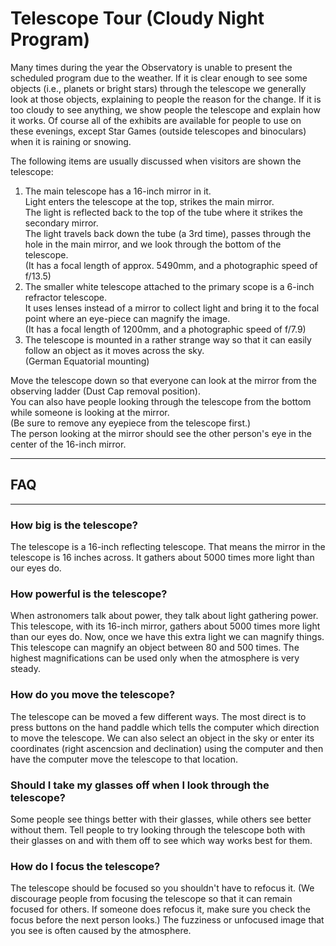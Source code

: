 # Telescope Tour (Cloudy Night Program)

Many times during the year the Observatory is unable to present the scheduled program due to the weather. If it is clear enough to see some objects (i.e., planets or bright stars) through the telescope we generally look at those objects, explaining to people the reason for the change. If it is too cloudy to see anything, we show people the telescope and explain how it works. Of course all of the exhibits are available for people to use on these evenings, except Star Games (outside telescopes and binoculars) when it is raining or snowing.

The following items are usually discussed when visitors are shown the telescope:

1. The main telescope has a 16-inch mirror in it.<br>
Light enters the telescope at the top, strikes the main mirror.<br>
The light is reflected back to the top of the tube where it strikes the secondary mirror.<br>
The light travels back down the tube (a 3rd time), passes through the hole in the main mirror, and we look through the bottom of the telescope.<br>
(It has a focal length of approx. 5490mm, and a photographic speed of f/13.5)
2. The smaller white telescope attached to the primary scope is a 6-inch refractor telescope.<br>
It uses lenses instead of a mirror to collect light and bring it to the focal point where an eye-piece can magnify the image.<br>
(It has a focal length of 1200mm, and a photographic speed of f/7.9)
3. The telescope is mounted in a rather strange way so that it can easily follow an object as it moves across the sky.<br>
(German Equatorial mounting)

Move the telescope down so that everyone can look at the mirror from the observing ladder (Dust Cap removal position).<br>
You can also have people looking through the telescope from the bottom while someone is looking at the mirror.<br>
(Be sure to remove any eyepiece from the telescope first.)<br>
The person looking at the mirror should see the other person's eye in the center of the 16-inch mirror.

---

## FAQ

---

### How big is the telescope?

The telescope is a 16-inch reflecting telescope. That means the mirror in the telescope is 16 inches across. It gathers about 5000 times more light than our eyes do.

### How powerful is the telescope?

When astronomers talk about power, they talk about light gathering power. This telescope, with its 16-inch mirror, gathers about 5000 times more light than our eyes do. Now, once we have this extra light we can magnify things. This telescope can magnify an object between 80 and 500 times. The highest magnifications can be used only when the atmosphere is very steady.

### How do you move the telescope?

The telescope can be moved a few different ways. The most direct is to press buttons on the hand paddle which tells the computer which direction to move the telescope. We can also select an object in the sky or enter its coordinates (right ascencsion and declination) using the computer and then have the computer move the telescope to that location.

### Should I take my glasses off when I look through the telescope?

Some people see things better with their glasses, while others see better without them. Tell people to try looking through the telescope both with their glasses on and with them off to see which way works best for them.

### How do I focus the telescope?

The telescope should be focused so you shouldn't have to refocus it. (We discourage people from focusing the telescope so that it can remain focused for others. If someone does refocus it, make sure you check the focus before the next person looks.) The fuzziness or unfocused image that you see is often caused by the atmosphere.
